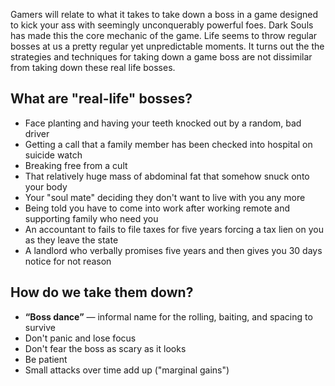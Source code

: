 Gamers will relate to what it takes to take down a boss in a game designed to kick your ass with seemingly unconquerably powerful foes. Dark Souls has made this the core mechanic of the game. Life seems to throw regular bosses at us a pretty regular yet unpredictable moments. It turns out the the strategies and techniques for taking down a game boss are not dissimilar from taking down these real life bosses.

## What are "real-life" bosses?

- Face planting and having your teeth knocked out by a random, bad driver
- Getting a call that a family member has been checked into hospital on suicide watch
- Breaking free from a cult
- That relatively huge mass of abdominal fat that somehow snuck onto your body
- Your "soul mate" deciding they don't want to live with you any more
- Being told you have to come into work after working remote and supporting family who need you
- An accountant to fails to file taxes for five years forcing a tax lien on you as they leave the state
- A landlord who verbally promises five years and then gives you 30 days notice for not reason

## How do we take them down?

- **“Boss dance”** — informal name for the rolling, baiting, and spacing to survive
- Don't panic and lose focus
- Don't fear the boss as scary as it looks
- Be patient
- Small attacks over time add up ("marginal gains")